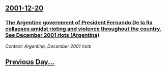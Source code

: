 ## [2001-12-20](/news/2001/12/20/index.md)

### [ The Argentine government of President Fernando De la Ra collapses amidst rioting and violence throughout the country. See December 2001 riots (Argentina)](/news/2001/12/20/the-argentine-government-of-president-fernando-de-la-rua-collapses-amidst-rioting-and-violence-throughout-the-country-see-december-2001-ri.md)
_Context: Argentina, December 2001 riots_

## [Previous Day...](/news/2001/12/19/index.md)

